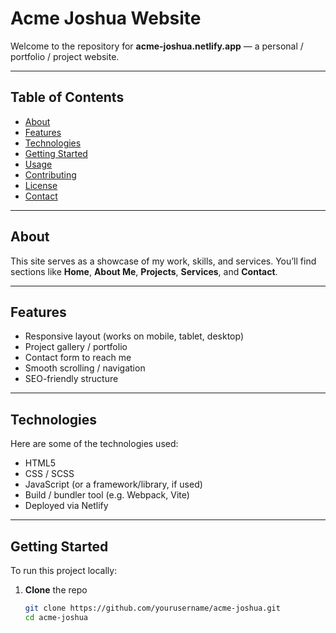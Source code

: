 # Acme Joshua Website

Welcome to the repository for **acme-joshua.netlify.app** — a personal / portfolio / project website.

---

## Table of Contents

- [About](#about)  
- [Features](#features)  
- [Technologies](#technologies)  
- [Getting Started](#getting-started)  
- [Usage](#usage)  
- [Contributing](#contributing)  
- [License](#license)  
- [Contact](#contact)  

---

## About

This site serves as a showcase of my work, skills, and services. You’ll find sections like **Home**, **About Me**, **Projects**, **Services**, and **Contact**.

---

## Features

- Responsive layout (works on mobile, tablet, desktop)  
- Project gallery / portfolio  
- Contact form to reach me  
- Smooth scrolling / navigation  
- SEO-friendly structure  

---

## Technologies

Here are some of the technologies used:

- HTML5  
- CSS / SCSS  
- JavaScript (or a framework/library, if used)  
- Build / bundler tool (e.g. Webpack, Vite)  
- Deployed via Netlify  

---

## Getting Started

To run this project locally:

1. **Clone** the repo  
   ```bash
   git clone https://github.com/yourusername/acme-joshua.git
   cd acme-joshua
